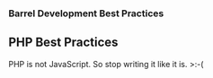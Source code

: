 ### Barrel Development Best Practices

PHP Best Practices
------------------

PHP is not JavaScript. So stop writing it like it is. >:-(
